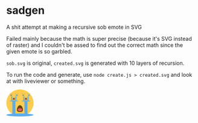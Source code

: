 # sadgen

A shit attempt at making a recursive sob emote in SVG

Failed mainly because the math is super precise (because it's SVG instead of raster) and I couldn't be assed to find out the correct math since the given emote is so garbled.

`sob.svg` is original, `created.svg` is generated with 10 layers of recursion.

To run the code and generate, use `node create.js > created.svg` and look at with liveviewer or something.

![10 layers of sob](./created.svg)